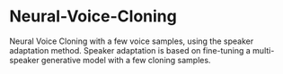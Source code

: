 # Neural-Voice-Cloning
Neural Voice Cloning with a few voice samples, using the speaker adaptation method. Speaker adaptation is based on fine-tuning a multi-speaker generative model with a few cloning samples. 
